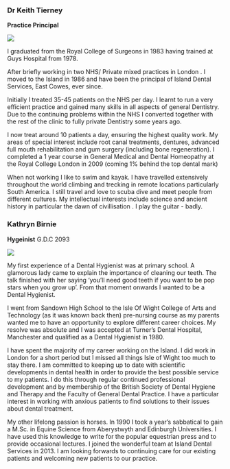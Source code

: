 ### Dr Keith Tierney  

**Practice Principal**  

<img src="{{ site.url }}/images/keith-tierney.jpg">  

I graduated from the Royal College of Surgeons in 1983 having trained at Guys Hospital from 1978.

After briefly working in two NHS/ Private mixed practices in London . I moved to the Island in 1986 and have been the principal of Island Dental Services, East Cowes, ever since. 

Initially I treated 35-45 patients on the NHS per day. I learnt to run a very efficient practice and gained many skills in all aspects of general Dentistry. Due to the continuing problems within the NHS I converted together with the rest of the clinic to fully private Dentistry some years ago. 

I now treat around 10 patients a day, ensuring the highest quality work. 
My areas of special interest include root canal treatments, dentures, advanced full mouth rehabilitation and gum surgery (including bone regeneration).
I completed a 1 year course in General Medical and Dental Homeopathy at the Royal College London in 2009 (coming 1% behind the top dental mark)

When not working I like to swim and kayak. I have travelled extensively throughout the world climbing and trecking in remote locations particularly South America. I still travel and love to scuba dive and meet people from different cultures. My intellectual interests include science and ancient history in particular the dawn of civillisation . I play the guitar - badly.


### Kathryn Birnie  

**Hygeinist**  G.D.C 2093

<img src="{{ site.url }}/images/kathryn-birnie.jpg">  

My first experience of a Dental Hygienist was at primary school.  A glamorous lady came to explain the importance of cleaning our teeth.  The talk finished with her saying ‘you’ll need good teeth if you want to be pop stars when you grow up’.  From that moment onwards I wanted to be a Dental Hygienist.  

I went from Sandown High School to the Isle Of Wight College of Arts and Technology (as it was known back then) pre-nursing course as my parents wanted me to have an opportunity to explore different career choices.  My resolve was absolute and I was accepted at Turner’s Dental Hospital, Manchester and qualified as a Dental Hygienist in 1980.  

I have spent the majority of my career working on the Island.  I did work in London for a short period but I missed all things Isle of Wight too much to stay there.  I am committed to keeping up to date with scientific developments in dental health in order to provide the best possible service to my patients.  I do this through regular continued professional development and by membership of the British Society of Dental Hygiene and Therapy and the Faculty of General Dental Practice.  I have a particular interest in working with anxious patients to find solutions to their issues about dental treatment.  

My other lifelong passion is horses.  In 1990 I took a year’s sabbatical to gain a M.Sc. in Equine Science from Aberystwyth and Edinburgh Universities.  I have used this knowledge to write for the popular equestrian press and to provide occasional lectures.
I joined the wonderful team at Island Dental Services in 2013.  I am looking forwards to continuing care for our existing patients and welcoming new patients to our practice.
